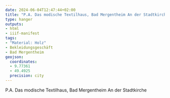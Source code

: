 ```yaml
---
date: 2024-06-04T12:47:44+02:00
title: "P.A. Das modische Textilhaus, Bad Mergentheim An der Stadtkirche"
type: hanger
outputs:
- html
- iiif-manifest
tags:
- "Material: Holz"
- Bekleidungsgeschäft
- Bad Mergentheim
geojson:
  coordinates:
  - 9.77361
  - 49.4925
  precision: city
---
```


P.A. Das modische Textilhaus,
Bad Mergentheim
An der Stadtkirche
